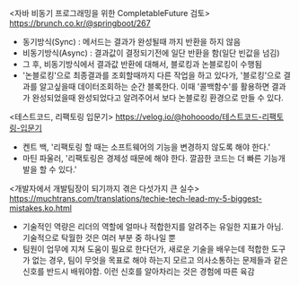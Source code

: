 <자바 비동기 프로그래밍을 위한 CompletableFuture 검토>
https://brunch.co.kr/@springboot/267
- 동기방식(Sync) : 메서드는 결과가 완성될때 까지 반환을 하지 않음 
- 비동기방식(Async) : 결과값이 결정되기전에 일단 반환을 함(일단 빈값을 넘김)
- 그 후, 비동기방식에서 결과값 반환에 대해서, 블로킹과 논블로킹이 수행됨
- '논블로킹'으로 최종결과를 조회할때까지 다른 작업을 하고 있다가, '블로킹'으로 결과를 알고싶을때 데이터조회하는 순간 블록한다. 이때 '콜백함수'를 활용하면 결과가 완성되었을때 완성되었다고 알려주어서 보다 논블로킹 환경으로 만들 수 있다.

<테스트코드, 리팩토링 입문기>
https://velog.io/@hohooodo/테스트코드-리팩토링-입문기
- 켄트 백, '리팩토링 할 때는 소프트웨어의 기능을 변경하지 않도록 해야 한다.'
- 마틴 파울러, '리팩토링은 경제성 때문에 해야 한다. 깔끔한 코드는 더 빠른 기능개발을 할 수 있다.'

<개발자에서 개발팀장이 되기까지 겪은 다섯가지 큰 실수>
https://muchtrans.com/translations/techie-tech-lead-my-5-biggest-mistakes.ko.html
- 기술적인 역량은 리더의 역할에 얼마나 적합한지를 알려주는 유일한 지표가 아님. 기술적으로 탁월한 것은 여러 부분 중 하나일 뿐
- 팀원이 업무에 지쳐 도움이 필요로 한다던가, 새로운 기술을 배우는데 적합한 도구가 없는 경우, 팀이 무엇을 목표로 해야 하는지 모르고 의사소통하는 문제들과 같은 신호를 반드시 배워야함. 이런 신호를 알아차리는 것은 경험에 따른 육감
